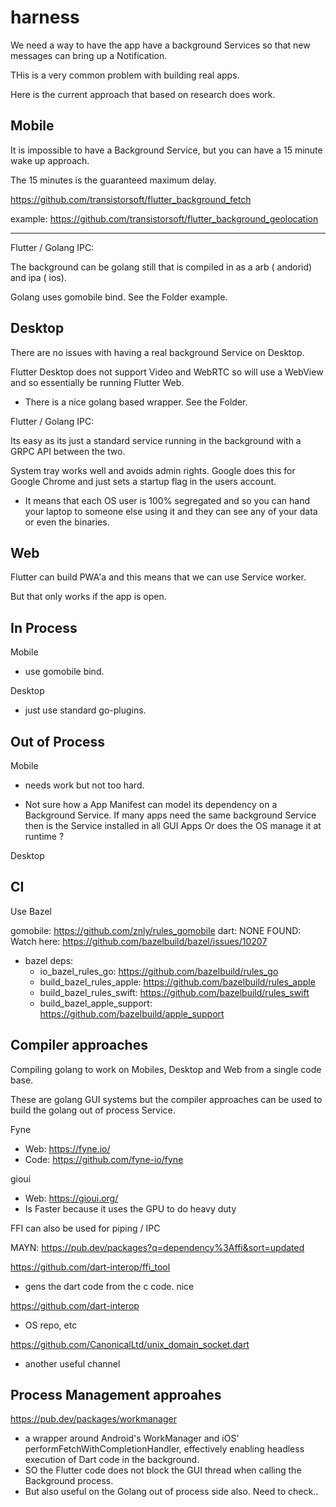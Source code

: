 # harness

We need a way to have the app have a background Services so that new messages can bring up a Notification.

THis is a very common problem with building real apps.

Here is the current approach that based on research does work.

## Mobile 

It is impossible to have a Background Service, but you can have a 15 minute wake up approach.

The 15 minutes is the guaranteed maximum delay.

https://github.com/transistorsoft/flutter_background_fetch

example: https://github.com/transistorsoft/flutter_background_geolocation

---

Flutter / Golang IPC:

The background can be golang still that is compiled in as a arb ( andorid) and ipa ( ios).

Golang uses gomobile bind. See the Folder example.

## Desktop 

There are no issues with having a real background Service on Desktop.

Flutter Desktop does not support Video and WebRTC so will use a WebView and so essentially be running Flutter Web.
- There is a nice golang based wrapper. See the Folder.


Flutter / Golang IPC:

Its easy as its just a standard service running in the background with a GRPC API between the two.

System tray works well and avoids admin rights. Google does this for Google Chrome and just sets a startup flag in the users account.
- It means that each OS user is 100% segregated and so you can hand your laptop to someone else using it and they can see any of your data or even the binaries.




## Web

Flutter can build PWA'a and this means that we can use Service worker. 

But that only works if the app is open.





## In Process

Mobile
- use gomobile bind.

Desktop
- just use standard go-plugins.

## Out of Process

Mobile

- needs work but not too hard.

- Not sure how a App Manifest can model its dependency on a Background Service. If many apps need the same background Service then is the Service installed in all GUI Apps Or does the OS manage it at runtime ?


Desktop



## CI

Use Bazel
 
gomobile: https://github.com/znly/rules_gomobile
dart: NONE FOUND: Watch here: https://github.com/bazelbuild/bazel/issues/10207

- bazel deps:
	- io_bazel_rules_go: https://github.com/bazelbuild/rules_go
	- build_bazel_rules_apple: https://github.com/bazelbuild/rules_apple
	- build_bazel_rules_swift: https://github.com/bazelbuild/rules_swift
	- build_bazel_apple_support: https://github.com/bazelbuild/apple_support

## Compiler approaches

Compiling golang to work on Mobiles, Desktop and Web from a single code base.

These are golang GUI systems but the compiler approaches can be used to build the golang out of process Service.

Fyne
- Web: https://fyne.io/
- Code: https://github.com/fyne-io/fyne

gioui
- Web: https://gioui.org/
- Is Faster because it uses the GPU to do heavy duty

FFI can also be used for piping / IPC

MAYN: https://pub.dev/packages?q=dependency%3Affi&sort=updated

https://github.com/dart-interop/ffi_tool
- gens the dart code from the c code. nice

https://github.com/dart-interop
- OS repo, etc

https://github.com/CanonicalLtd/unix_domain_socket.dart
- another useful channel



## Process Management approahes

https://pub.dev/packages/workmanager
- a wrapper around Android's WorkManager and iOS' performFetchWithCompletionHandler, effectively enabling headless execution of Dart code in the background.
- SO the Flutter code does not block the GUI thread when calling the Background process.
- But also useful on the Golang out of process side also. Need to check..